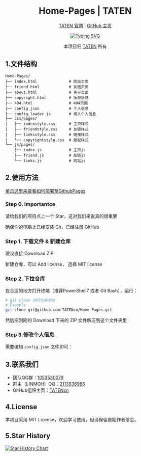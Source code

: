 <div id="title" align=center>

# Home-Pages | TATEN


[TATEN 官网](https://taten.xyz) | [GitHub 主页](https://github.com/tatencn)

[![Typing SVG](https://readme-typing-svg.demolab.com?font=Fira+Code&size=14&pause=1000&width=435&lines=Technology+Algorithms+Thread+Engineering+Network)](https://git.io/typing-svg)

本项目归 [TATEN](https://github.com/TATENcn) 所有

</div>


## 1.文件结构

```
Home-Pages/
├── index.html              # 网站主页
├── friend.html             # 友链页面
├── about.html              # 关于页面
├── copyright.html          # 版权信息
├── 404.html                # 404页面
├── config.json             # 个人信息
├── config_loader.js        # 填入个人信息
├── css/pages/
│   ├── indexstyle.css      # 主页样式
│   ├── friendstyle.css     # 友链样式
│   ├── linksstyle.css      # 链接样式
│   └── copyrightstyle.css  # 版权样式
└── js/pages/
    ├── index.js            # 主页js
    ├── friend.js           # 友链js
    └── links.js            # 网站js
```

## 2.使用方法

<a href="https://github.com/TATENcn/Home-Pages/blob/main/HowToDeployToGithubPages.md" h3>单击这里来查看如何部署至GithubPages </a>

### Step 0. importantce

请给我们的项目点上一个 Star，这对我们来说真的很重要

确保你的电脑上已经安装 Git，已经注册 GitHub

### Step 1. 下载文件 & 新建仓库

建议直接 Download ZIP

新建仓库，可以 Add license， 选择 MIT license

### Step 2. 下拉仓库

在合适的地方打开终端（推荐PowerShell7 或者 Git Bash），运行：

```bash
# git clone 你的仓库地址
# Example
git clone git@github.com:TATENcn/Home-Pages.git
```

然后把刚刚的 Download 下来的 ZIP 文件解压到这个文件夹里

### Step 3.修改个人信息

需要编辑 `config.json` 文件即可：



## 3.联系我们

- 团队QQ群：[1053530079](https://qm.qq.com/q/avrIV2uiwo)  
- 群主（LINMOH）QQ：[2113836986](https://qm.qq.com/q/NeWTRiJRaG)
- GitHub组织主页：[TATENcn](https://github.com/TATENcn)



## 4.License

本项目采用 MIT License，欢迎学习使用，但请保留原始作者信息。

## 5.Star History

[![Star History Chart](https://api.star-history.com/svg?repos=TATENcn/Home-Pages&type=Date)](https://star-history.com/#dmego/home.github.io&Date)
